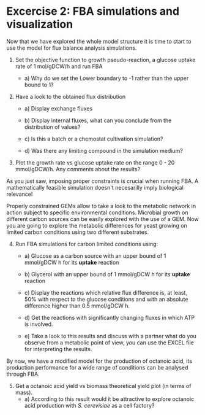 # Excercise 2: FBA simulations and visualization
Now that we have explored the whole model structure it is time to start to use the model for flux balance analysis simulations. 

1. Set the objective function to growth pseudo-reaction, a glucose uptake rate of 1 mol/gDCW/h and run FBA

   * a) Why do we set the Lower boundary to -1 rather than the upper bound to 1?

1. Have a look to the obtained flux distribution

   * a) Display exchange fluxes

   * b) Display internal fluxes, what can you conclude from the distribution of values?

   * c) Is this a batch or a chemostat cultivation simulation?

   * d) Was there any limiting compound in the simulation medium?

1. Plot the growth rate vs glucose uptake rate on the range 0 - 20 mmol/gDCW/h. Any comments about the results?

As you just saw, imposing proper constraints is crucial when running FBA. A mathematically feasible simulation doesn't necesarilly imply biological relevance!

Properly constrained GEMs allow to take a look to the metabolic network in action subject to specific environmental  conditions. Microbial growth on different carbon sources can be easily explored with the use of a GEM. Now you are going to explore the metabolic differences for yeast growing on limited carbon conditions using two different substrates. 

4. Run FBA simulations for carbon limited conditions using:

    * a) Glucose as a carbon source with an upper bound of 1 mmol/gDCW h  for its **uptake** reaction

    * b) Glycerol with an upper bound of 1 mmol/gDCW h for its **uptake** reaction 

    * c) Display the reactions which relative flux difference is, at least, 50% with respect to the glucose conditions and with an absolute difference higher than 0.5 mmol/gDCW h.

    * d) Get the reactions with significantly changing fluxes in which ATP is involved.

    * e) Take a look to this results and discuss with a partner what do you observe from a metabolic point of view, you can use the EXCEL file for interpreting the results.

By now, we have a modified model for the production of octanoic acid, its production performance for a wide range of conditions can be analysed through FBA.

5. Get a octanoic acid yield vs biomass theoretical yield plot (in terms of mass).
    * a) According to this result would it be attractive to explore octanoic acid production with *S. cerevisiae* as a cell factory?

 

